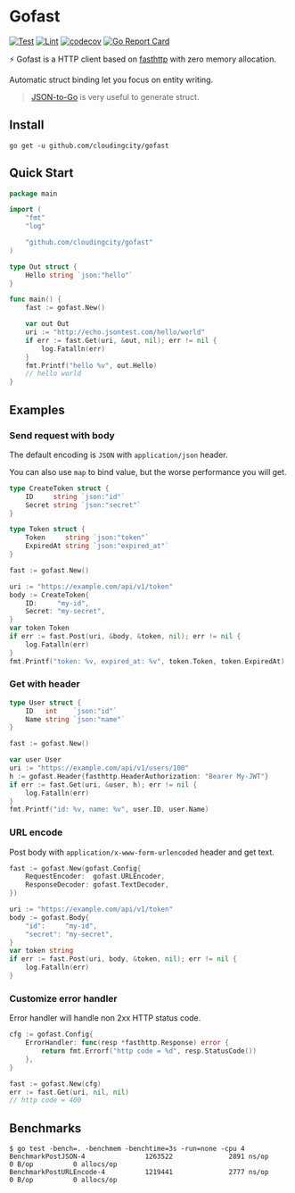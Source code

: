 # Gofast

[![Test](https://github.com/cloudingcity/gofast/workflows/Test/badge.svg)](https://github.com/cloudingcity/gofast/actions?query=workflow%3ATest)
[![Lint](https://github.com/cloudingcity/gofast/workflows/Lint/badge.svg)](https://github.com/cloudingcity/gofast/actions?query=workflow%3ALint)
[![codecov](https://codecov.io/gh/cloudingcity/gofast/branch/main/graph/badge.svg)](https://codecov.io/gh/cloudingcity/gofast)
[![Go Report Card](https://goreportcard.com/badge/github.com/cloudingcity/gofast)](https://goreportcard.com/report/github.com/cloudingcity/gofast)

⚡️ Gofast is a HTTP client based on [fasthttp](https://github.com/valyala/fasthttp) with zero memory allocation. 

Automatic struct binding let you focus on entity writing.

> [JSON-to-Go](https://mholt.github.io/json-to-go/) is very useful to generate struct.

## Install

```console
go get -u github.com/cloudingcity/gofast
```

## Quick Start

```go
package main

import (
	"fmt"
	"log"

	"github.com/cloudingcity/gofast"
)

type Out struct {
	Hello string `json:"hello"`
}

func main() {
	fast := gofast.New()

	var out Out
	uri := "http://echo.jsontest.com/hello/world"
	if err := fast.Get(uri, &out, nil); err != nil {
		log.Fatalln(err)
	}
	fmt.Printf("hello %v", out.Hello)
	// hello world
}
```

## Examples

### Send request with body

The default encoding is `JSON` with `application/json` header.

You can also use `map` to bind value, but the worse performance you will get. 
```go
type CreateToken struct {
    ID     string `json:"id"`
    Secret string `json:"secret"`
}

type Token struct {
    Token     string `json:"token"`
    ExpiredAt string `json:"expired_at"`
}

fast := gofast.New()

uri := "https://example.com/api/v1/token"
body := CreateToken{
    ID:     "my-id",
    Secret: "my-secret",
}
var token Token
if err := fast.Post(uri, &body, &token, nil); err != nil {
    log.Fatalln(err)
}
fmt.Printf("token: %v, expired_at: %v", token.Token, token.ExpiredAt)
```

### Get with header

```go
type User struct {
    ID   int    `json:"id"`
    Name string `json:"name"`
}

fast := gofast.New()

var user User
uri := "https://example.com/api/v1/users/100"
h := gofast.Header{fasthttp.HeaderAuthorization: "Bearer My-JWT"}
if err := fast.Get(uri, &user, h); err != nil {
    log.Fatalln(err)
}
fmt.Printf("id: %v, name: %v", user.ID, user.Name)
```

### URL encode

Post body with `application/x-www-form-urlencoded` header and get text.

```go
fast := gofast.New(gofast.Config{
    RequestEncoder:  gofast.URLEncoder,
    ResponseDecoder: gofast.TextDecoder,
})

uri := "https://example.com/api/v1/token"
body := gofast.Body{
    "id":     "my-id",
    "secret": "my-secret",
}
var token string
if err := fast.Post(uri, body, &token, nil); err != nil {
    log.Fatalln(err)
}
```

### Customize error handler

Error handler will handle non 2xx HTTP status code.

```go
cfg := gofast.Config{
    ErrorHandler: func(resp *fasthttp.Response) error {
        return fmt.Errorf("http code = %d", resp.StatusCode())
    },
}

fast := gofast.New(cfg)
err := fast.Get(uri, nil, nil)
// http code = 400
```

## Benchmarks

```console
$ go test -bench=. -benchmem -benchtime=3s -run=none -cpu 4
BenchmarkPostJSON-4               1263522              2891 ns/op               0 B/op          0 allocs/op
BenchmarkPostURLEncode-4          1219441              2777 ns/op               0 B/op          0 allocs/op
```

